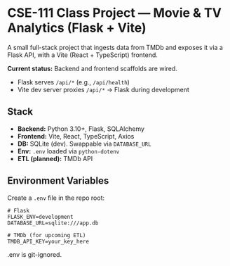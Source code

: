 # CSE-111 Class Project — Movie & TV Analytics (Flask + Vite)

A small full-stack project that ingests data from TMDb and exposes it via a Flask API, with a Vite (React + TypeScript) frontend.


**Current status:** Backend and frontend scaffolds are wired.  
- Flask serves `/api/*` (e.g., `/api/health`)  
- Vite dev server proxies `/api/*` → Flask during development

## Stack
- **Backend:** Python 3.10+, Flask, SQLAlchemy
- **Frontend:** Vite, React, TypeScript, Axios
- **DB:** SQLite (dev). Swappable via `DATABASE_URL`
- **Env:** `.env` loaded via `python-dotenv`
- **ETL (planned):** TMDb API

## Environment Variables

Create a `.env` file in the repo root:

```env
# Flask
FLASK_ENV=development
DATABASE_URL=sqlite:///app.db

# TMDb (for upcoming ETL)
TMDB_API_KEY=your_key_here

```
.env is git-ignored.
